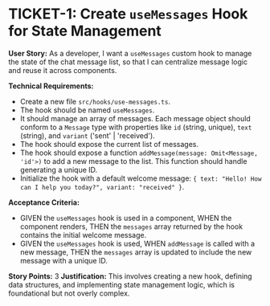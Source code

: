 # TICKET-1: Create `useMessages` Hook for State Management

**User Story:** As a developer, I want a `useMessages` custom hook to manage the state of the chat message list, so that I can centralize message logic and reuse it across components.

**Technical Requirements:**
- Create a new file `src/hooks/use-messages.ts`.
- The hook should be named `useMessages`.
- It should manage an array of messages. Each message object should conform to a `Message` type with properties like `id` (string, unique), `text` (string), and `variant` ('sent' | 'received').
- The hook should expose the current list of messages.
- The hook should expose a function `addMessage(message: Omit<Message, 'id'>)` to add a new message to the list. This function should handle generating a unique ID.
- Initialize the hook with a default welcome message: `{ text: "Hello! How can I help you today?", variant: "received" }`.

**Acceptance Criteria:**
- GIVEN the `useMessages` hook is used in a component, WHEN the component renders, THEN the `messages` array returned by the hook contains the initial welcome message.
- GIVEN the `useMessages` hook is used, WHEN `addMessage` is called with a new message, THEN the `messages` array is updated to include the new message with a unique ID.

**Story Points:** 3
**Justification:** This involves creating a new hook, defining data structures, and implementing state management logic, which is foundational but not overly complex.
